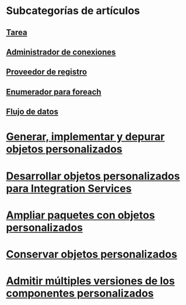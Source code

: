 # Subcategorías de artículos
## [Tarea](../../integration-services/extending-packages-custom-objects/task/index.md?toc=%2fsql%2fintegration-services%2fextending-packages-custom-objects%2ftask%2ftoc.json)
## [Administrador de conexiones](../../integration-services/extending-packages-custom-objects/connection-manager/index.md?toc=%2fsql%2fintegration-services%2fextending-packages-custom-objects%2fconnection-manager%2ftoc.json)
## [Proveedor de registro](../../integration-services/extending-packages-custom-objects/log-provider/index.md?toc=%2fsql%2fintegration-services%2fextending-packages-custom-objects%2flog-provider%2ftoc.json)
## [Enumerador para foreach](../../integration-services/extending-packages-custom-objects/foreach-enumerator/index.md?toc=%2fsql%2fintegration-services%2fextending-packages-custom-objects%2fforeach-enumerator%2ftoc.json)
## [Flujo de datos](../../integration-services/extending-packages-custom-objects/data-flow/index.md?toc=%2fsql%2fintegration-services%2fextending-packages-custom-objects%2fdata-flow%2ftoc.json)

# [Generar, implementar y depurar objetos personalizados](building-deploying-and-debugging-custom-objects.md)
# [Desarrollar objetos personalizados para Integration Services](developing-custom-objects-for-integration-services.md)
# [Ampliar paquetes con objetos personalizados](extending-packages-with-custom-objects.md)
# [Conservar objetos personalizados](persisting-custom-objects.md)
# [Admitir múltiples versiones de los componentes personalizados](support-multi-targeting-in-your-custom-components.md)

